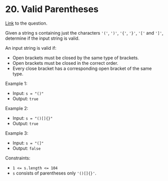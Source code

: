 # 20. Valid Parentheses

[Link](https://leetcode.com/problems/valid-parentheses/description/) to the question.

Given a string s containing just the characters `'('`, `')'`, `'{'`, `'}'`, `'['` and `']'`, determine if the input string is valid.

An input string is valid if:

- Open brackets must be closed by the same type of brackets.
- Open brackets must be closed in the correct order.
- Every close bracket has a corresponding open bracket of the same type.
 

Example 1:

- Input: `s = "()"`
- Output: `true`

Example 2:

- Input: `s = "()[]{}"`
- Output: `true`

Example 3:

- Input: `s = "(]"`
- Output: `false`
 

Constraints:

- `1 <= s.length <= 104`
- `s` consists of parentheses only `'()[]{}'`.

